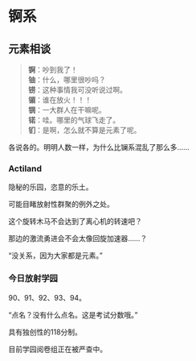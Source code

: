 # 锕系

## 元素相谈

>**锕**：吵到我了！  
**铀**：什么，哪里很吵吗？  
**铹**：这种事情我可没听说过啊。  
**镅**：谁在放火！！！  
**锎**：一大群人在干嘛呢。  
**锘**：哇。哪里的气球飞走了。  
**钔**：是啊，怎么就不算是元素了呢。  

各说各的。明明人数一样，为什么比镧系混乱了那么多……

### Actiland

隐秘的乐园，恣意的乐土。

可能目睹放射性群聚的例外之处。

这个旋转木马不会达到了离心机的转速吧？

那边的激流勇进会不会太像回旋加速器……？

“没关系，因为大家都是元素。”

### 今日放射学园

90、91、92、93、94。

“点名？没有什么点名。这是考试分数哦。”

具有独创性的118分制。

目前学园阅卷组正在被严查中。
